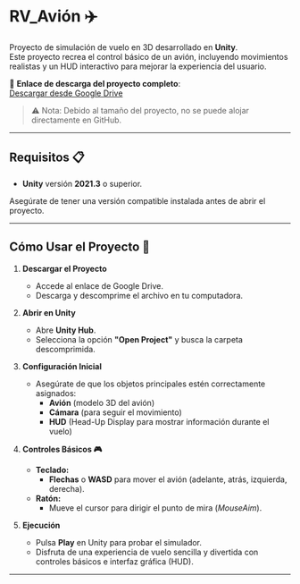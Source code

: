 # RV_Avión ✈️

Proyecto de simulación de vuelo en 3D desarrollado en **Unity**.  
Este proyecto recrea el control básico de un avión, incluyendo movimientos realistas y un HUD interactivo para mejorar la experiencia del usuario.

🔗 **Enlace de descarga del proyecto completo**:  
[Descargar desde Google Drive](https://drive.google.com/drive/folders/1AAw6RF8HTaWBoo5abfbh8tIwgePKoCO1?usp=drive_link)

> ⚠️ Nota: Debido al tamaño del proyecto, no se puede alojar directamente en GitHub.

---

## Requisitos 📋

- **Unity** versión **2021.3** o superior.

Asegúrate de tener una versión compatible instalada antes de abrir el proyecto.

---

## Cómo Usar el Proyecto 🚀

1. **Descargar el Proyecto**
   - Accede al enlace de Google Drive.
   - Descarga y descomprime el archivo en tu computadora.

2. **Abrir en Unity**
   - Abre **Unity Hub**.
   - Selecciona la opción **"Open Project"** y busca la carpeta descomprimida.
   
3. **Configuración Inicial**
   - Asegúrate de que los objetos principales estén correctamente asignados:
     - **Avión** (modelo 3D del avión)
     - **Cámara** (para seguir el movimiento)
     - **HUD** (Head-Up Display para mostrar información durante el vuelo)

4. **Controles Básicos 🎮**
   - **Teclado:**
     - **Flechas** o **WASD** para mover el avión (adelante, atrás, izquierda, derecha).
   - **Ratón:**
     - Mueve el cursor para dirigir el punto de mira (*MouseAim*).

5. **Ejecución**
   - Pulsa **Play** en Unity para probar el simulador.
   - Disfruta de una experiencia de vuelo sencilla y divertida con controles básicos e interfaz gráfica (HUD).

---
